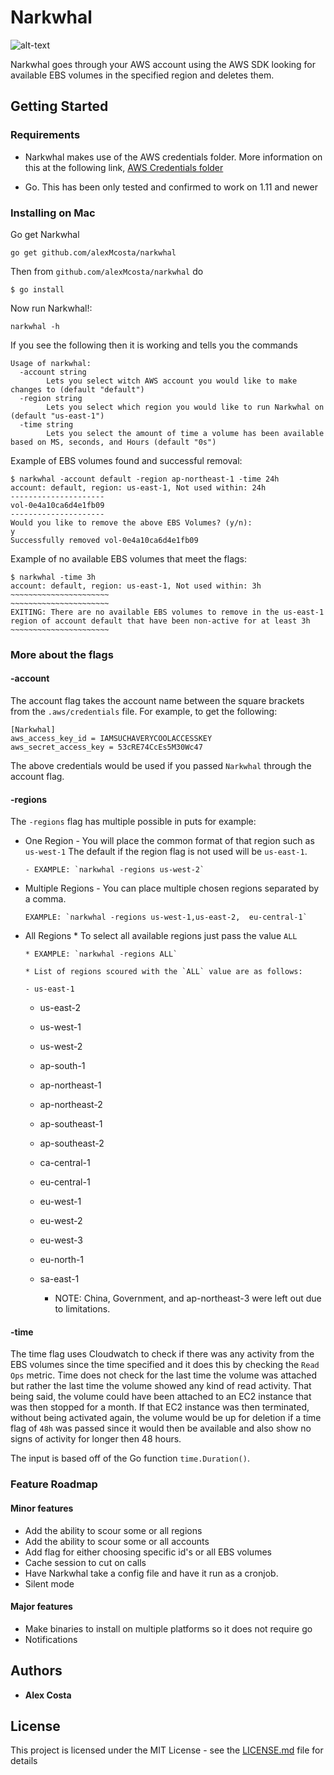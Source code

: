 # Narkwhal

![alt-text](https://i.pinimg.com/originals/74/68/f1/7468f1d665e551fad8eac0c9f97977e3.jpg)

Narkwhal goes through your AWS account using the AWS SDK looking for available EBS volumes in the specified region and deletes them.

## Getting Started

### Requirements
- Narkwhal makes use of the AWS credentials folder. More information on this at the following link, [AWS Credentials folder](https://docs.aws.amazon.com/sdk-for-go/v1/developer-guide/configuring-sdk.html#creating-the-credentials-file)

- Go. This has been only tested and confirmed to work on 1.11 and newer

### Installing on Mac

Go get Narkwhal
```
go get github.com/alexMcosta/narkwhal
```

Then from `github.com/alexMcosta/narkwhal` do
```
$ go install
```

Now run Narkwhal!:
```
narkwhal -h
```

If you see the following then it is working and tells you the commands
```         
Usage of narkwhal:
  -account string
        Lets you select witch AWS account you would like to make changes to (default "default")
  -region string
        Lets you select which region you would like to run Narkwhal on (default "us-east-1")
  -time string
        Lets you select the amount of time a volume has been available based on MS, seconds, and Hours (default "0s")
```

Example of EBS volumes found and successful removal:
```
$ narkwhal -account default -region ap-northeast-1 -time 24h                                                          
account: default, region: us-east-1, Not used within: 24h
---------------------
vol-0e4a10ca6d4e1fb09
---------------------
Would you like to remove the above EBS Volumes? (y/n): 
y
Successfully removed vol-0e4a10ca6d4e1fb09
```

Example of no available EBS volumes that meet the flags:
```
$ narkwhal -time 3h
account: default, region: us-east-1, Not used within: 3h
~~~~~~~~~~~~~~~~~~~~~~
~~~~~~~~~~~~~~~~~~~~~~
EXITING: There are no available EBS volumes to remove in the us-east-1 region of account default that have been non-active for at least 3h
~~~~~~~~~~~~~~~~~~~~~~
```

### More about the flags

#### -account
The account flag takes the account name between the square brackets from the `.aws/credentials` file. For example, to get the following: 

```
[Narkwhal]
aws_access_key_id = IAMSUCHAVERYCOOLACCESSKEY
aws_secret_access_key = 53cRE74CcEs5M30Wc47
```

The above credentials would be used if you passed `Narkwhal` through the account flag.

#### -regions
The `-regions` flag has multiple possible in puts for example:

- One Region
      - You will place the common format of that region such as `us-west-1` The default if the region flag is not used will be `us-east-1`.
      
      - EXAMPLE: `narkwhal -regions us-west-2`

- Multiple Regions
      - You can place multiple chosen regions separated by a comma.
      
      EXAMPLE: `narkwhal -regions us-west-1,us-east-2,	eu-central-1`

- All Regions
      * To select all available regions just pass the value `ALL`
      
      * EXAMPLE: `narkwhal -regions ALL`
      
      * List of regions scoured with the `ALL` value are as follows:

      - us-east-1
	- us-east-2
	- us-west-1
	- us-west-2
	- ap-south-1
	- ap-northeast-1
	- ap-northeast-2
	- ap-southeast-1
	- ap-southeast-2
	- ca-central-1
	- eu-central-1
	- eu-west-1
	- eu-west-2
	- eu-west-3
	- eu-north-1
	- sa-east-1
      
      * NOTE: China, Government, and ap-northeast-3 were left out due to limitations.
      

#### -time
The time flag uses Cloudwatch to check if there was any activity from the EBS volumes since the time specified and it does this by checking the `Read Ops` metric. 
Time does not check for the last time the volume was attached but rather the last time the volume showed any kind of read activity. That being said, the volume 
could have been attached to an EC2 instance that was then stopped for a month. If that EC2 instance was then terminated, without being activated again, the volume 
would be up for deletion if a time flag of `48h` was passed since it would then be available and also show no signs of activity for longer then 48 hours.

The input is based off of the Go function `time.Duration()`.

### Feature Roadmap

#### Minor features
- Add the ability to scour some or all regions
- Add the ability to scour some or all accounts
- Add flag for either choosing specific id's or all EBS volumes
- Cache session to cut on calls
- Have Narkwhal take a config file and have it run as a cronjob.
- Silent mode

#### Major features
- Make binaries to install on multiple platforms so it does not require go
- Notifications 

## Authors

* **Alex Costa** 

## License

This project is licensed under the MIT License - see the [LICENSE.md](LICENSE.md) file for details